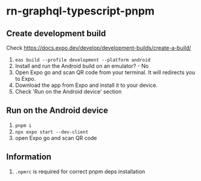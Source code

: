 # rn-graphql-typescript-pnpm

## Create development build
Check https://docs.expo.dev/develop/development-builds/create-a-build/
1. `eas build --profile development --platform android`
2. Install and run the Android build on an emulator? - No
3. Open Expo go and scan QR code from your terminal. It will redirects you to Expo.
4. Download the app from Expo and install it to your device.
5. Check 'Run on the Android device' section

## Run on the Android device
1. `pnpm i`
2. `npx expo start --dev-client`
3. open Expo go and scan QR code

## Information
1. `.npmrc` is required for correct pnpm deps installation



